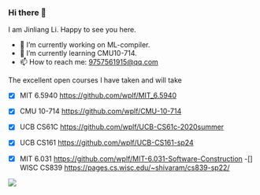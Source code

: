 ### Hi there 👋
I am Jinliang Li. Happy to see you here.
- 🔭 I’m currently working on  ML-compiler.
- 🌱 I’m currently learning CMU10-714.
- 📫 How to reach me: 9757561915@qq.com</p>

The excellent open courses I have taken and will take

-[x] MIT 6.5940 https://github.com/wplf/MIT_6.5940
-[x] CMU 10-714 https://github.com/wplf/CMU-10-714
-[x] UCB CS61C https://github.com/wplf/UCB-CS61c-2020summer
-[x] UCB CS161 https://github.com/wplf/UCB-CS161-sp24
-[x] MIT 6.031 https://github.com/wplf/MIT-6.031-Software-Construction
-[] WISC CS839 https://pages.cs.wisc.edu/~shivaram/cs839-sp22/


<a href=" ">
  <img src="https://github-readme-stats.vercel.app/api?username=wplf&show_icons=true&theme=tokyonight" />
</a >
<!-- <a href=" ">
 <img src="https://github-readme-stats.vercel.app/api/top-langs/?username=wplf" />
</a > -->

<!--
**wplf/wplf** is a ✨ _special_ ✨ repository because its `README.md` (this file) appears on your GitHub profile.
Here are some ideas to get you started:
-->
